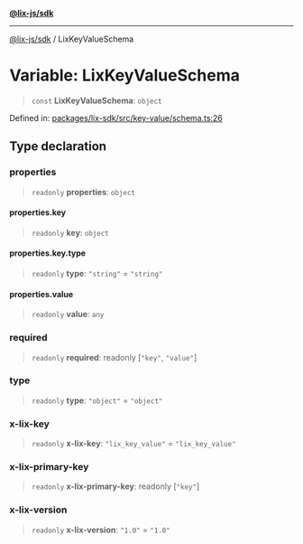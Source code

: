 [**@lix-js/sdk**](../README.md)

***

[@lix-js/sdk](../README.md) / LixKeyValueSchema

# Variable: LixKeyValueSchema

> `const` **LixKeyValueSchema**: `object`

Defined in: [packages/lix-sdk/src/key-value/schema.ts:26](https://github.com/opral/monorepo/blob/fb8153a2c5d4710eaaabf056fe653be88060a185/packages/lix-sdk/src/key-value/schema.ts#L26)

## Type declaration

### properties

> `readonly` **properties**: `object`

#### properties.key

> `readonly` **key**: `object`

#### properties.key.type

> `readonly` **type**: `"string"` = `"string"`

#### properties.value

> `readonly` **value**: `any`

### required

> `readonly` **required**: readonly \[`"key"`, `"value"`\]

### type

> `readonly` **type**: `"object"` = `"object"`

### x-lix-key

> `readonly` **x-lix-key**: `"lix_key_value"` = `"lix_key_value"`

### x-lix-primary-key

> `readonly` **x-lix-primary-key**: readonly \[`"key"`\]

### x-lix-version

> `readonly` **x-lix-version**: `"1.0"` = `"1.0"`
